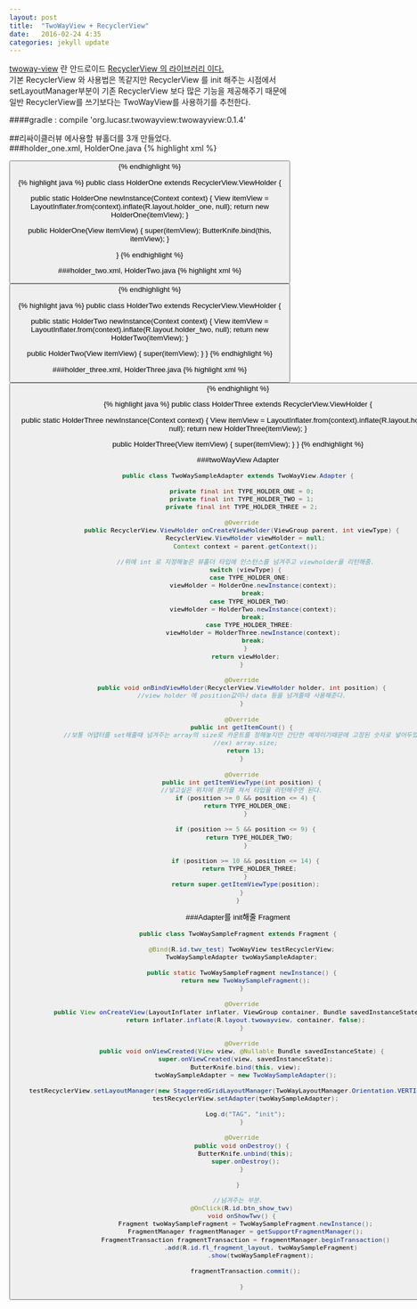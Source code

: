 ```yaml
---
layout: post
title:  "TwoWayView + RecyclerView"
date:   2016-02-24 4:35
categories: jekyll update
---
```


<a href="https://github.com/lucasr/twoway-view">twoway-view</a> 란 안드로이드 <a href="http://developer.android.com/intl/ko/reference/android/support/v7/widget/RecyclerView.html">RecyclerView 의 라이브러리 이다.</a>  
기본 RecyclerView 와 사용법은 똑같지만 RecyclerView 를 init 해주는 시점에서 setLayoutManager부분이 기존 RecyclerView 보다 많은 기능을 제공해주기 때문에 일반 RecyclerView를 쓰기보다는 TwoWayView를 사용하기를 추천한다.  

####gradle : compile 'org.lucasr.twowayview:twowayview:0.1.4'  

##리싸이클러뷰 에사용할 뷰홀더를 3개 만들었다.  
###holder_one.xml, HolderOne.java
{% highlight xml %}
<LinearLayout xmlns:android="http://schemas.android.com/apk/res/android"
              android:orientation="vertical"
              android:layout_width="match_parent"
              android:layout_height="match_parent"
              android:background="@android:color/holo_red_light">

  <Button
      android:text="view holder one"
      android:layout_width="match_parent"
      android:layout_height="100dp"/>
</LinearLayout>
{% endhighlight %}

{% highlight java %}
public class HolderOne extends RecyclerView.ViewHolder {

  public static HolderOne newInstance(Context context) {
    View itemView = LayoutInflater.from(context).inflate(R.layout.holder_one, null);
    return new HolderOne(itemView);
  }

  public HolderOne(View itemView) {
    super(itemView);
    ButterKnife.bind(this, itemView);
  }

}
{% endhighlight %}

###holder_two.xml, HolderTwo.java
{% highlight xml %}
<LinearLayout xmlns:android="http://schemas.android.com/apk/res/android"
              android:orientation="vertical"
              android:layout_width="match_parent"
              android:layout_height="match_parent"
              android:background="@android:color/holo_blue_dark">

  <Button
      android:text="view holder two"
      android:layout_width="match_parent"
      android:layout_height="100dp"/>
</LinearLayout>
{% endhighlight %}

{% highlight java %}
public class HolderTwo extends RecyclerView.ViewHolder {

  public static HolderTwo newInstance(Context context) {
    View itemView = LayoutInflater.from(context).inflate(R.layout.holder_two, null);
    return new HolderTwo(itemView);
  }

  public HolderTwo(View itemView) {
    super(itemView);
  }
}
{% endhighlight %}

###holder_three.xml, HolderThree.java
{% highlight xml %}
<LinearLayout xmlns:android="http://schemas.android.com/apk/res/android"
              android:orientation="vertical"
              android:layout_width="match_parent"
              android:layout_height="match_parent"
              android:background="@android:color/holo_green_light">

  <Button
      android:text="view holder three"
      android:layout_width="match_parent"
      android:layout_height="100dp"/>
</LinearLayout>
{% endhighlight %}

{% highlight java %}
public class HolderThree extends RecyclerView.ViewHolder {

  public static HolderThree newInstance(Context context) {
    View itemView = LayoutInflater.from(context).inflate(R.layout.holder_three, null);
    return new HolderThree(itemView);
  }

  public HolderThree(View itemView) {
    super(itemView);
  }
}
{% endhighlight %}

###twoWayView Adapter
```java
public class TwoWaySampleAdapter extends TwoWayView.Adapter {

  private final int TYPE_HOLDER_ONE = 0;
  private final int TYPE_HOLDER_TWO = 1;
  private final int TYPE_HOLDER_THREE = 2;

  @Override
  public RecyclerView.ViewHolder onCreateViewHolder(ViewGroup parent, int viewType) {
    RecyclerView.ViewHolder viewHolder = null;
    Context context = parent.getContext();

    //위에 int 로 지정해놓은 뷰홀더 타입에 인스턴스를 넘겨주고 viewholder을 리턴해줌.
    switch (viewType) {
      case TYPE_HOLDER_ONE:
        viewHolder = HolderOne.newInstance(context);
        break;
      case TYPE_HOLDER_TWO:
        viewHolder = HolderTwo.newInstance(context);
        break;
      case TYPE_HOLDER_THREE:
        viewHolder = HolderThree.newInstance(context);
        break;
    }
    return viewHolder;
  }

  @Override
  public void onBindViewHolder(RecyclerView.ViewHolder holder, int position) {
  //view holder 에 position값이나 data 등을 넘겨줄때 사용해준다.
  }

  @Override
  public int getItemCount() {
    //보통 어댑터를 set해줄때 넘겨주는 array의 size로 카운트를 정해놓지만 간단한 예제이기때문에 고정된 숫자로 넣어두었다.
    //ex) array.size;
    return 13;
  }

  @Override
  public int getItemViewType(int position) {
  //넣고싶은 위치에 분기를 쳐서 타입을 리턴해주면 된다.
    if (position >= 0 && position <= 4) {
     return TYPE_HOLDER_ONE;
    }

    if (position >= 5 && position <= 9) {
      return TYPE_HOLDER_TWO;
    }

    if (position >= 10 && position <= 14) {
      return TYPE_HOLDER_THREE;
    }
    return super.getItemViewType(position);
  }
}
```

###Adapter를 init해줄 Fragment
```java
public class TwoWaySampleFragment extends Fragment {

  @Bind(R.id.twv_test) TwoWayView testRecyclerView;
  TwoWaySampleAdapter twoWaySampleAdapter;

  public static TwoWaySampleFragment newInstance() {
    return new TwoWaySampleFragment();
  }

  @Override
  public View onCreateView(LayoutInflater inflater, ViewGroup container, Bundle savedInstanceState) {
    return inflater.inflate(R.layout.twowayview, container, false);
  }

  @Override
  public void onViewCreated(View view, @Nullable Bundle savedInstanceState) {
    super.onViewCreated(view, savedInstanceState);
    ButterKnife.bind(this, view);
    twoWaySampleAdapter = new TwoWaySampleAdapter();

    testRecyclerView.setLayoutManager(new StaggeredGridLayoutManager(TwoWayLayoutManager.Orientation.VERTICAL, 2, 2));
    testRecyclerView.setAdapter(twoWaySampleAdapter);

    Log.d("TAG", "init");
  }

  @Override
  public void onDestroy() {
    ButterKnife.unbind(this);
    super.onDestroy();
  }

}
```

```java
//넘겨주는 부분.
  @OnClick(R.id.btn_show_twv)
  void onShowTwv() {
    Fragment twoWaySampleFragment = TwoWaySampleFragment.newInstance();
    FragmentManager fragmentManager = getSupportFragmentManager();
    FragmentTransaction fragmentTransaction = fragmentManager.beginTransaction()
            .add(R.id.fl_fragment_layout, twoWaySampleFragment)
            .show(twoWaySampleFragment);

    fragmentTransaction.commit();

  }
```
